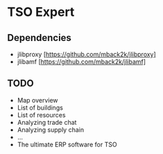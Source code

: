TSO Expert
==========

Dependencies
------------
- jlibproxy	[https://github.com/mback2k/jlibproxy]
- jlibamf	[https://github.com/mback2k/jlibamf]

TODO
----
- Map overview
- List of buildings
- List of resources
- Analyzing trade chat
- Analyzing supply chain
- ...
- The ultimate ERP software for TSO
